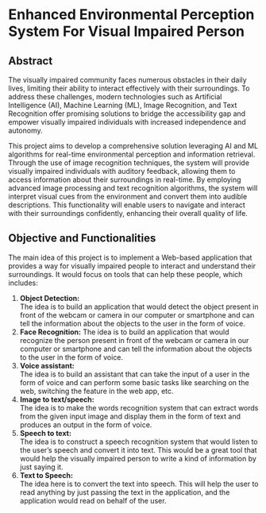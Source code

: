 # Enhanced Environmental Perception System For Visual Impaired Person 


## Abstract
The visually impaired community faces numerous obstacles in their daily lives, limiting their ability to interact effectively with their surroundings. To address these challenges, modern technologies such as Artificial Intelligence (AI), Machine Learning (ML), Image Recognition, and Text Recognition offer promising solutions to bridge the accessibility gap and empower visually impaired individuals with increased independence and autonomy.

This project aims to develop a comprehensive solution leveraging AI and ML algorithms for real-time environmental perception and information retrieval. Through the use of image recognition techniques, the system will provide visually impaired individuals with auditory feedback, allowing them to access information about their surroundings in real-time. By employing advanced image processing and text recognition algorithms, the system will interpret visual cues from the environment and convert them into audible descriptions. This functionality will enable users to navigate and interact with their surroundings confidently, enhancing their overall quality of life.


## Objective and Functionalities 

The main idea of this project is to implement a Web-based application that provides a
way for visually impaired people to interact and understand their surroundings. It would
focus on tools that can help these people, which includes:
1. **Object Detection:**
<br>The idea is to build an application that would detect the object present in
front of the webcam or camera in our computer or smartphone and can tell
the information about the objects to the user in the form of voice.
2. **Face Recognition:**
The idea is to build an application that would recognize the person present in front of the webcam or camera in our computer or smartphone and can tell the information about the objects to the user in the form of voice.
3. **Voice assistant:**
<br>The idea is to build an assistant that can take the input of a user in the
form of voice and can perform some basic tasks like searching on the
web, switching the feature in the web app, etc.
4. **Image to text/speech:**
<br>The idea is to make the words recognition system that can extract words
from the given input image and display them in the form of text and
produces an output in the form of voice.
5. **Speech to text:**
<br>The idea is to construct a speech recognition system that would listen to
the user’s speech and convert it into text. This would be a great tool that
would help the visually impaired person to write a kind of information by
just saying it.
6. **Text to Speech:**
<br>The idea here is to convert the text into speech. This will help the user to
read anything by just passing the text in the application, and the
application would read on behalf of the user. <br><br>
